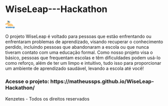 # WiseLeap---Hackathon


<img src="img/logoKenzetes.png" width="30vw">
<p>O projeto WiseLeap é voltado para pessoas que estão enfrentando ou
enfrentaram problemas de aprendizado, visando recuperar o conhecimento perdido,
incluindo pessoas que abandonaram a escola ou que nunca tiveram contato com uma
educação formal. Como nosso projeto visa o básico, pessoas que frequentam escolas
e têm dificuldades podem usá-lo como reforço, além de ter um limpo e intuitivo, tudo
isso para proporcionar um ambiente de aprendizado saudável, levando a escola até
você!
</p>
<h3>Acesse o projeto: https://matheussps.github.io/WiseLeap-Hackathon/</h3>

<p>Kenzetes - Todos os
direitos reservados</p>
